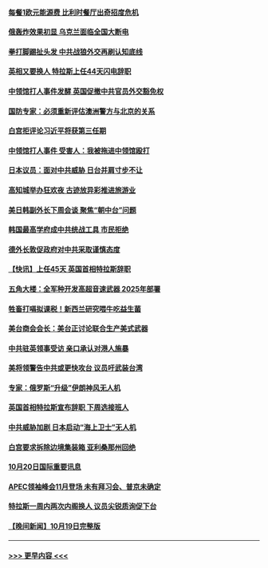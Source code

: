 #### [每餐1欧元能源费 比利时餐厅出奇招度危机](../pages/prog202/a103556200.md?t=10210950) 
#### [俄轰炸效果初显 乌克兰面临全国大断电](../pages/prog202/a103556188.md?t=10210950) 
#### [拳打脚踢扯头发 中共战狼外交再刷认知底线](../pages/prog202/a103556192.md?t=10210950) 
#### [英相又要换人 特拉斯上任44天闪电辞职](../pages/prog202/a103556184.md?t=10210950) 
#### [中领馆打人事件发酵 英国促撤中共官员外交豁免权](../pages/prog202/a103556020.md?t=10210950) 
#### [国防专家：必须重新评估澳洲警方与北京的关系](../pages/prog202/a103556051.md?t=10210950) 
#### [白宫拒评论习近平将获第三任期](../pages/prog202/a103556015.md?t=10210950) 
#### [中领馆打人事件 受害人：我被拖进中领馆殴打](../pages/prog202/a103556031.md?t=10210950) 
#### [日本议员：面对中共威胁 日台并肩寸步不让](../pages/prog202/a103556039.md?t=10210950) 
#### [高知城举办狂欢夜 古迹放异彩推进旅游业](../pages/prog202/a103556041.md?t=10210950) 
#### [美日韩副外长下周会谈 聚焦“朝中台”问题](../pages/prog202/a103555997.md?t=10210950) 
#### [韩国最高学府成中共统战工具 市民拒绝](../pages/prog202/a103556027.md?t=10210950) 
#### [德外长敦促政府对中共采取谨慎态度](../pages/prog202/a103556005.md?t=10210950) 
#### [【快讯】上任45天 英国首相特拉斯辞职](../pages/prog202/a103556023.md?t=10210950) 
#### [五角大楼：全军种开发高超音速武器 2025年部署](../pages/prog202/a103555882.md?t=10210950) 
#### [牲畜打嗝拟课税！新西兰研究喂牛吃益生菌](../pages/prog202/a103555856.md?t=10210950) 
#### [美台商会会长：美台正讨论联合生产美式武器](../pages/prog202/a103555855.md?t=10210950) 
#### [中共驻英领事受访 亲口承认对港人施暴](../pages/prog202/a103555838.md?t=10210950) 
#### [美将领警告中共或更快攻台 议员吁武装台湾](../pages/prog202/a103555836.md?t=10210950) 
#### [专家：俄罗斯“升级”伊朗神风无人机](../pages/prog202/a103555746.md?t=10210950) 
#### [英国首相特拉斯宣布辞职 下周选接班人](../pages/prog202/a103555829.md?t=10210950) 
#### [中共威胁加剧 日本启动“海上卫士”无人机](../pages/prog202/a103555737.md?t=10210950) 
#### [白宫要求拆除边境集装箱 亚利桑那州回绝](../pages/prog202/a103555754.md?t=10210950) 
#### [10月20日国际重要讯息](../pages/prog202/a103555715.md?t=10210950) 
#### [APEC领袖峰会11月登场 未有拜习会、普京未确定](../pages/prog202/a103555636.md?t=10210950) 
#### [特拉斯一周内两次内阁换人 议员尖锐质询促下台](../pages/prog202/a103555601.md?t=10210950) 
#### [【晚间新闻】10月19日完整版](../pages/prog202/a103555471.md?t=10210950) 

----
#### [ >>> 更早内容 <<< ](../indexes/prog202-earlier.md)
